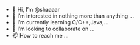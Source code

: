- 👋 Hi, I’m @shaaaar
- 👀 I’m interested in nothing more than anything ...
- 🌱 I’m currently learning C/C++,Java,...
- 💞️ I’m looking to collaborate on ...
- 📫 How to reach me ...

<!---
shaaaar/shaaaar is a ✨ special ✨ repository because its `README.md` (this file) appears on your GitHub profile.
You can click the Preview link to take a look at your changes.
--->
